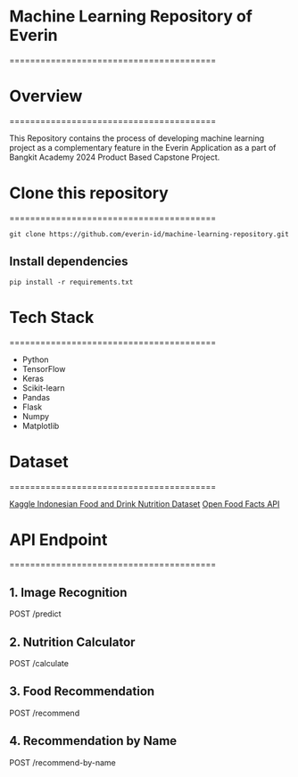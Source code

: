 # Machine Learning Repository of Everin
========================================

# Overview
========================================

This Repository contains the process of developing machine learning project as a complementary feature in the Everin Application as a part of Bangkit Academy 2024 Product Based Capstone Project.

# Clone this repository
========================================
```
git clone https://github.com/everin-id/machine-learning-repository.git
```
## Install dependencies
```
pip install -r requirements.txt
```

# Tech Stack
========================================
- Python
- TensorFlow
- Keras
- Scikit-learn
- Pandas
- Flask
- Numpy
- Matplotlib

# Dataset
========================================

<a href="https://www.kaggle.com/datasets/anasfikrihanif/indonesian-food-and-drink-nutrition-dataset/data">Kaggle Indonesian Food and Drink Nutrition Dataset</a>
<a href="https://id.openfoodfacts.org/api/v2/search?fields=code,product_name,nutriments,image_front_url">Open Food Facts API</a>

# API Endpoint
========================================
## 1. Image Recognition
POST /predict

## 2. Nutrition Calculator
POST /calculate

## 3. Food Recommendation
POST /recommend

## 4. Recommendation by Name
POST /recommend-by-name

